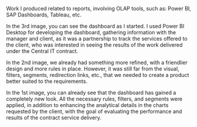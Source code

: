 Work I produced related to reports, involving OLAP tools, such as: Power BI, SAP Dashboards, Tableau, etc.

In the 3rd image, you can see the dashboard as I started. I used Power BI Desktop for developing the dashboard, gathering information with the manager and client, as it was a partnership to track the services offered to the client, who was interested in seeing the results of the work delivered under the Central IT contract.

In the 2nd image, we already had something more refined, with a friendlier design and more rules in place. However, it was still far from the visual, filters, segments, redirection links, etc., that we needed to create a product better suited to the requirements.

In the 1st image, you can already see that the dashboard has gained a completely new look. All the necessary rules, filters, and segments were applied, in addition to enhancing the analytical details in the charts requested by the client, with the goal of evaluating the performance and results of the contract service delivery.
